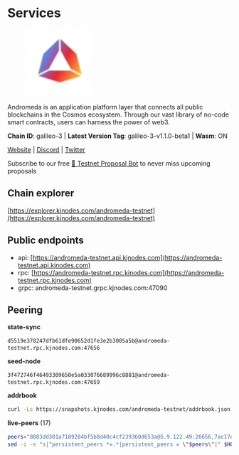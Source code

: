# Services

<figure><img src="https://raw.githubusercontent.com/kj89/cosmos-images/main/logos/andromeda.png" width="150" alt=""><figcaption></figcaption></figure>

Andromeda is an application platform layer that connects all  public blockchains in the Cosmos ecosystem. Through our vast  library of no-code smart contracts, users can harness the power of web3.

**Chain ID**: galileo-3 | **Latest Version Tag**: galileo-3-v1.1.0-beta1 | **Wasm**: ON

[Website](https://www.andromedaprotocol.io) | [Discord](https://discord.gg/wzM3kSN3sE) | [Twitter](https://twitter.com/andromedaprot)



Subscribe to our free [🤖 Testnet Proposal Bot](https://t.me/kjnodes_testnet_proposal_bot) to never miss upcoming proposals


## Chain explorer
[https://explorer.kjnodes.com/andromeda-testnet](https://explorer.kjnodes.com/andromeda-testnet)

## Public endpoints

* api: [https://andromeda-testnet.api.kjnodes.com](https://andromeda-testnet.api.kjnodes.com)
* rpc: [https://andromeda-testnet.rpc.kjnodes.com](https://andromeda-testnet.rpc.kjnodes.com)
* grpc: andromeda-testnet.grpc.kjnodes.com:47090

## Peering

**state-sync**

```text
d5519e378247dfb61dfe90652d1fe3e2b3005a5b@andromeda-testnet.rpc.kjnodes.com:47656
```

**seed-node**

```text
3f472746f46493309650e5a033076689996c8881@andromeda-testnet.rpc.kjnodes.com:47659
```

**addrbook**
```bash
curl -Ls https://snapshots.kjnodes.com/andromeda-testnet/addrbook.json > $HOME/.andromedad/config/addrbook.json
```

**live-peers** (17)
```bash
peers="8083dd301a7189284bf5b8d40c4cf239360d653a@5.9.122.49:26656,7ac17e470c16814be55aa02a1611b23a3fba3097@75.119.141.16:26656,c4bb11ae43f4db7b8eef312a3c38861d236eb660@91.201.113.194:26656,d0ef5f5583ff0343ea41962f68010bff54caafde@212.90.121.45:30656,cc1c2cd585792d81a041e9098e36814dc8d1e6ae@213.239.207.165:28756,a14e423bd01f55bdc29c2eeac99aaa0398e94228@45.14.194.212:26656,0f966c78a7ac4722bd389f5c010efb8235ca8f73@65.108.227.112:14656,3969b8ddc6d0ed9f2deb0265e4b26e88c5cb894a@149.102.150.250:30656,433cc64756cb7f00b5fb4b26de97dc0db72b27ca@65.108.216.219:6656,69e89a5169fef99ed1b72dadd4f5c7b801616c88@142.132.209.236:21256,443a51f595c9ca16273ca6146db1375e4223a91f@172.93.110.154:26656,0cc98f28ed826b3b43d2c88deb214ff01b36f6ce@159.69.126.18:15656,bd323d2c7ce260b831d20923d390e4a1623f32c4@213.239.215.195:20095,99cebda3a65a35b9a6a8bef774c8b92c1e548aa5@65.108.226.26:36656,d5519e378247dfb61dfe90652d1fe3e2b3005a5b@65.109.68.190:47656,35d1047d50226c8dd42f2402c212f92bf7935108@65.109.112.20:11164,086dd26d09ee6ff66307555cb9a25e0df76f377f@65.108.199.206:30656"
sed -i -e "s|^persistent_peers *=.*|persistent_peers = \"$peers\"|" $HOME/.andromedad/config/config.toml
```
